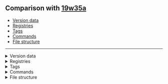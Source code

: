 ## Comparison with [19w35a](https://github.com/PixiGeko/Minecraft-generated-data/tree/19w35a)

- [Version data](#version-data)
- [Registries](#registries)
- [Tags](#tags)
- [Commands](#commands)
- [File structure](#file-structure)

<hr/>
<details><summary>Version data</summary>
<table><tr><th></th><th align="left">19w35a</th><th>19w36a</th></tr><tr><td>World version</td><td><code>2201</code></td><td><code>2203</code></td></tr><tr><td>Protocol version</td><td><code>551</code></td><td><code>552</code></td></tr></table>
</details>
<details><summary>Registries</summary>
<details>
<summary>
point_of_interest_type.txt
</summary>

```diff
+ minecraft:nether_portal
```

</details>
</details>
<details><summary>Tags</summary>
<details>
<summary>
universal_tags/point_of_interest_type.json
</summary>

```diff
+ minecraft:nether_portal
```

</details>
</details>
<details><summary>Commands</summary>
<details>
<summary>
gamerule
</summary>

```diff
+ gamerule doImmediateRespawn <value: bool>
+ gamerule doInsomnia <value: bool>
+ gamerule drowningDamage <value: bool>
+ gamerule fallDamage <value: bool>
+ gamerule fireDamage <value: bool>
```

</details>
</details>
<details><summary>File structure</summary>
<details>
<summary>
data
</summary>

```diff
+ minecraft/tags/entity_types/beehive_inhabitors.json
```

</details>
<details>
<summary>
assets
</summary>

```diff
- minecraft/textures/block/bee_hive_bottom.png
+ minecraft/textures/block/bee_hive_end.png
- minecraft/textures/block/bee_hive_top.png
```

</details>
</details>